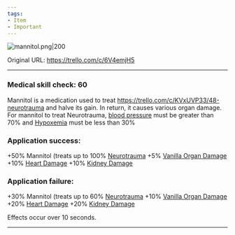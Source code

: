```yaml
---
tags:
- Item
- Important
---
```


![mannitol.png\|200](/Items/Mannitol%20-%20Attachments/6718845db30472d958dd7c56.png)

Original URL: https://trello.com/c/6V4emjH5

---

### Medical skill check: 60

Mannitol is a medication used to treat https://trello.com/c/KVxUVP33/48-neurotrauma and halve its gain. In return, it causes various organ damage. For mannitol to treat Neurotrauma, [blood pressure]([Hypotension](../Blood/Hypotension.md) "‌") must be greater than 70% and [Hypoxemia](../Blood/Hypoxemia.md) must be less than 30%

### Application success:

\+50% Mannitol (treats up to 100% [Neurotrauma](../Head_Brain/Neurotrauma.md)
\+5% [Vanilla Organ Damage](../Torso/Vanilla%20Organ%20Damage.md)
\+10% [Heart Damage](../Heart/Heart%20Damage.md)
\+10% [Kidney Damage](../Torso/Kidney%20Damage.md)

### Application failure:

\+30% Mannitol (treats up to 60% [Neurotrauma](../Head_Brain/Neurotrauma.md)
\+10% [Vanilla Organ Damage](../Torso/Vanilla%20Organ%20Damage.md)
\+20% [Heart Damage](../Heart/Heart%20Damage.md)
\+20% [Kidney Damage](../Torso/Kidney%20Damage.md)

Effects occur over 10 seconds.

---


